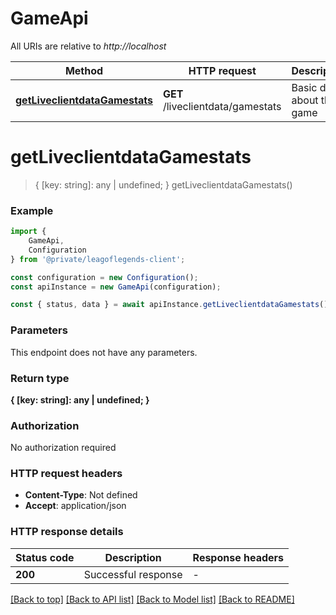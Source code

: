 # GameApi

All URIs are relative to *http://localhost*

|Method | HTTP request | Description|
|------------- | ------------- | -------------|
|[**getLiveclientdataGamestats**](#getliveclientdatagamestats) | **GET** /liveclientdata/gamestats | Basic data about the game|

# **getLiveclientdataGamestats**
> { [key: string]: any | undefined; } getLiveclientdataGamestats()


### Example

```typescript
import {
    GameApi,
    Configuration
} from '@private/leagoflegends-client';

const configuration = new Configuration();
const apiInstance = new GameApi(configuration);

const { status, data } = await apiInstance.getLiveclientdataGamestats();
```

### Parameters
This endpoint does not have any parameters.


### Return type

**{ [key: string]: any | undefined; }**

### Authorization

No authorization required

### HTTP request headers

 - **Content-Type**: Not defined
 - **Accept**: application/json


### HTTP response details
| Status code | Description | Response headers |
|-------------|-------------|------------------|
|**200** | Successful response |  -  |

[[Back to top]](#) [[Back to API list]](../README.md#documentation-for-api-endpoints) [[Back to Model list]](../README.md#documentation-for-models) [[Back to README]](../README.md)

